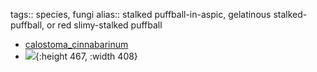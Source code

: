tags:: species, fungi
alias:: stalked puffball-in-aspic, gelatinous stalked-puffball, or red slimy-stalked puffball

- [calostoma_cinnabarinum](https://en.wikipedia.org/wiki/Calostoma_cinnabarinum)
- ![](https://peach-geographical-bat-397.mypinata.cloud/ipfs/bafybeifscxdvmctpzxvq3mrgtdkddb3vugdyleo4nvtvghiqrb4mpnl3ne){:height 467, :width 408}